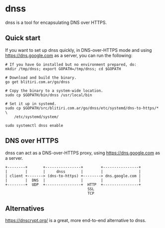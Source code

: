 
# dnss

dnss is a tool for encapsulating DNS over HTTPS.

## Quick start

If you want to set up dnss quickly, in DNS-over-HTTPS mode and using
https://dns.google.com as a server, you can run the following:

```
# If you have Go installed but no environment prepared, do:
mkdir /tmp/dnss; export GOPATH=/tmp/dnss; cd $GOPATH

# Download and build the binary.
go get blitiri.com.ar/go/dnss

# Copy the binary to a system-wide location.
sudo cp $GOPATH/bin/dnss /usr/local/bin

# Set it up in systemd.
sudo cp $GOPATH/src/blitiri.com.ar/go/dnss/etc/systemd/dns-to-https/* \
	/etc/systemd/system/

sudo systemctl dnss enable
```


## DNS over HTTPS

dnss can act as a DNS-over-HTTPS proxy, using https://dns.google.com as a
server.

```
+--------+       +----------------+        +----------------+
|        |       |     dnss       |        |                |
| client +-------> (dns-to-https) +--------> dns.google.com |
|        |  DNS  |                |        |                |
+--------+  UDP  +----------------+  HTTP  +----------------+
                                     SSL
                                     TCP
```


## Alternatives

https://dnscrypt.org/ is a great, more end-to-end alternative to dnss.

